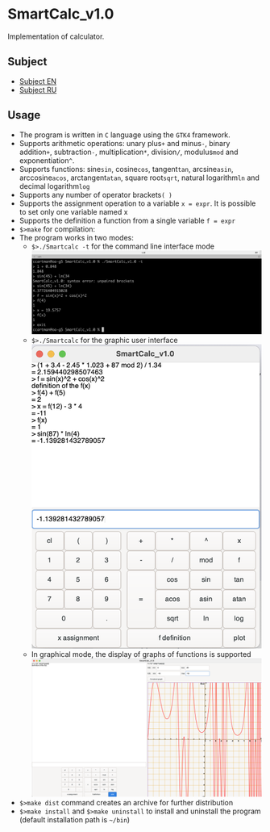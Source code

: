 # SmartCalc_v1.0
Implementation of calculator.

## Subject
- [Subject EN](./docs/subject_en.md)
- [Subject RU](./docs/subject_ru.md)

## Usage
- The program is written in `C` language using the `GTK4` framework.
- Supports arithmetic operations: unary plus`+` and minus`-`, binary addition`+`, subtraction`-`, multiplication`*`, division`/`, modulus`mod` and exponentiation`^`.
- Supports functions: sine`sin`, cosine`cos`, tangent`tan`, arcsine`asin`, arccosine`acos`, arctangent`atan`, square root`sqrt`, natural logarithm`ln` and decimal logarithm`log`
- Supports any number of operator brackets`( )`
- Supports the assignment operation to a variable `x = expr`. It is possible to set only one variable named x
- Supports the definition a function from a single variable `f = expr`
- `$>make` for compilation:
- The program works in two modes:
  - `$>./Smartcalc -t` for the command line interface mode \
    <img src="./docs/misc/sc_1.png" alt="sc_1" width="700"/>
  - `$>./Smartcalc` for the graphic user interface \
    <img src="./docs/misc/sc_2.png" alt="sc_2" width="700"/>
  - In graphical mode, the display of graphs of functions is supported
    <img src="./docs/misc/sc_3.png" alt="sc_3" width="700"/>
- `$>make dist` command creates an archive for further distribution
- `$>make install` and `$>make uninstall` to install and uninstall the program (default installation path is `~/bin`)
